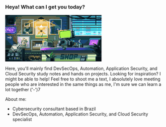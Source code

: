 ### Heya! What can I get you today?

<img align="center" height="150" src="https://github.com/Helcony/Helcony/blob/92c68a809eaaf3847d5474d321915f4ad604b04c/welcome.gif">

Here, you'll mainly find DevSecOps, Automation, Application Security, and Cloud Security study notes and hands on projects.
Looking for inspiration? I might be able to help!
Feel free to shoot me a text, I absolutely love meeting people who are interested in the same things as me, I'm sure we can learn a lot together ('-')7

About me:
- Cybersecurity consultant based in Brazil
- DevSecOps, Automation, Application Security, and Cloud Security specialist
